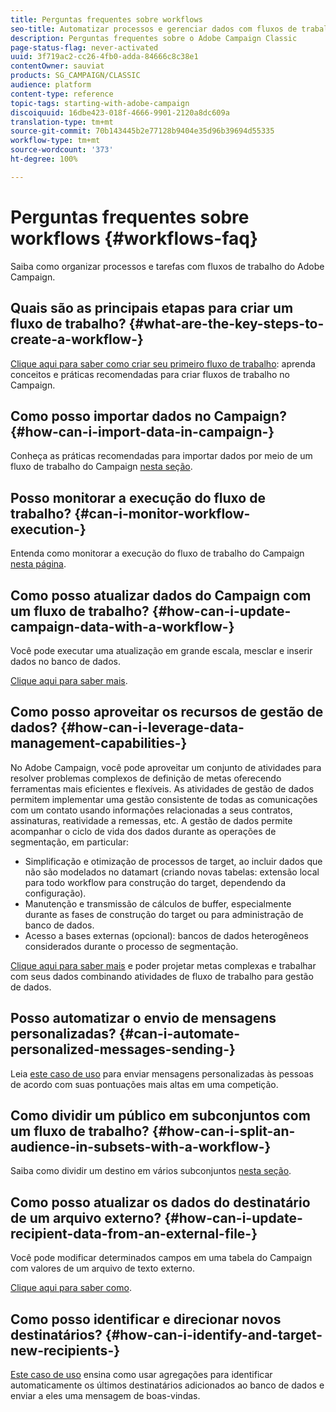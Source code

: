 ```yaml
---
title: Perguntas frequentes sobre workflows
seo-title: Automatizar processos e gerenciar dados com fluxos de trabalho
description: Perguntas frequentes sobre o Adobe Campaign Classic
page-status-flag: never-activated
uuid: 3f719ac2-cc26-4fb0-adda-84666c8c38e1
contentOwner: sauviat
products: SG_CAMPAIGN/CLASSIC
audience: platform
content-type: reference
topic-tags: starting-with-adobe-campaign
discoiquuid: 16dbe423-018f-4666-9901-2120a8dc609a
translation-type: tm+mt
source-git-commit: 70b143445b2e77128b9404e35d96b39694d55335
workflow-type: tm+mt
source-wordcount: '373'
ht-degree: 100%

---
```



# Perguntas frequentes sobre workflows {#workflows-faq}

Saiba como organizar processos e tarefas com fluxos de trabalho do Adobe Campaign.

## Quais são as principais etapas para criar um fluxo de trabalho? {#what-are-the-key-steps-to-create-a-workflow-}

[Clique aqui para saber como criar seu primeiro fluxo de trabalho](../../workflow/using/building-a-workflow.md): aprenda conceitos e práticas recomendadas para criar fluxos de trabalho no Campaign.

## Como posso importar dados no Campaign? {#how-can-i-import-data-in-campaign-}

Conheça as práticas recomendadas para importar dados por meio de um fluxo de trabalho do Campaign [nesta seção](../../workflow/using/importing-data.md).

## Posso monitorar a execução do fluxo de trabalho? {#can-i-monitor-workflow-execution-}

Entenda como monitorar a execução do fluxo de trabalho do Campaign [nesta página](../../workflow/using/starting-a-workflow.md).

## Como posso atualizar dados do Campaign com um fluxo de trabalho? {#how-can-i-update-campaign-data-with-a-workflow-}

Você pode executar uma atualização em grande escala, mesclar e inserir dados no banco de dados.

[Clique aqui para saber mais](../../workflow/using/update-data.md).

## Como posso aproveitar os recursos de gestão de dados? {#how-can-i-leverage-data-management-capabilities-}

No Adobe Campaign, você pode aproveitar um conjunto de atividades para resolver problemas complexos de definição de metas oferecendo ferramentas mais eficientes e flexíveis. As atividades de gestão de dados permitem implementar uma gestão consistente de todas as comunicações com um contato usando informações relacionadas a seus contratos, assinaturas, reatividade a remessas, etc. A gestão de dados permite acompanhar o ciclo de vida dos dados durante as operações de segmentação, em particular:

* Simplificação e otimização de processos de target, ao incluir dados que não são modelados no datamart (criando novas tabelas: extensão local para todo workflow para construção do target, dependendo da configuração).
* Manutenção e transmissão de cálculos de buffer, especialmente durante as fases de construção do target ou para administração de banco de dados.
* Acesso a bases externas (opcional): bancos de dados heterogêneos considerados durante o processo de segmentação.

[Clique aqui para saber mais](../../workflow/using/targeting-data.md#data-management) e poder projetar metas complexas e trabalhar com seus dados combinando atividades de fluxo de trabalho para gestão de dados.

## Posso automatizar o envio de mensagens personalizadas? {#can-i-automate-personalized-messages-sending-}

Leia [este caso de uso](../../workflow/using/enriching-data.md) para enviar mensagens personalizadas às pessoas de acordo com suas pontuações mais altas em uma competição.

## Como dividir um público em subconjuntos com um fluxo de trabalho? {#how-can-i-split-an-audience-in-subsets-with-a-workflow-}

Saiba como dividir um destino em vários subconjuntos [nesta seção](../../workflow/using/split.md).

## Como posso atualizar os dados do destinatário de um arquivo externo? {#how-can-i-update-recipient-data-from-an-external-file-}

Você pode modificar determinados campos em uma tabela do Campaign com valores de um arquivo de texto externo.

[Clique aqui para saber como](../../platform/using/importing-data.md#example--enrich-the-values-with-those-of-an-external-file).

## Como posso identificar e direcionar novos destinatários? {#how-can-i-identify-and-target-new-recipients-}

[Este caso de uso](../../workflow/using/using-aggregates.md) ensina como usar agregações para identificar automaticamente os últimos destinatários adicionados ao banco de dados e enviar a eles uma mensagem de boas-vindas.

